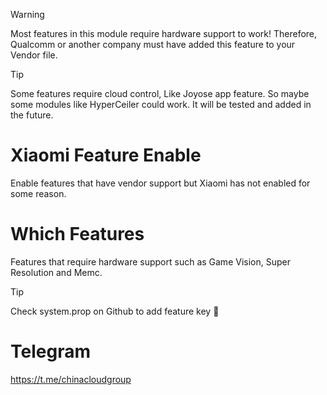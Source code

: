> [!WARNING]
> Most features in this module require hardware support to work! Therefore, Qualcomm or another company must have added this feature to your Vendor file.

> [!TIP]
> Some features require cloud control, Like Joyose app feature. So maybe some modules like HyperCeiler could work. It will be tested and added in the future.

# Xiaomi Feature Enable
Enable features that have vendor support but Xiaomi has not enabled for some reason.

# Which Features
Features that require hardware support such as Game Vision, Super Resolution and Memc.

> [!TIP]
> Check system.prop on Github to add feature key 🥰
# Telegram
https://t.me/chinacloudgroup
